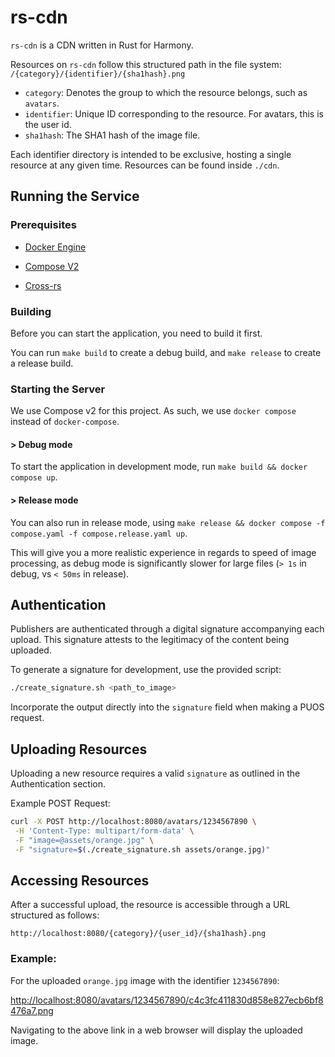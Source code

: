 # rs-cdn

`rs-cdn` is a CDN written in Rust for Harmony.

Resources on `rs-cdn` follow this structured path in the file system:
`/{category}/{identifier}/{sha1hash}.png`

-   `category`: Denotes the group to which the resource belongs, such as `avatars`.
-   `identifier`: Unique ID corresponding to the resource. For avatars, this is the user id.
-   `sha1hash`: The SHA1 hash of the image file.

Each identifier directory is intended to be exclusive, hosting a single resource at any given time.
Resources can be found inside `./cdn`.

## Running the Service

### Prerequisites

 - [Docker Engine](https://docs.docker.com/engine/install/)

 - [Compose V2](https://docs.docker.com/compose/install/linux/)

 - [Cross-rs](https://github.com/cross-rs/cross#installation)

### Building

Before you can start the application, you need to build it first.

You can run `make build` to create a debug build, and `make release` to create a release build.

### Starting the Server

We use Compose v2 for this project. As such, we use `docker compose` instead of `docker-compose`.

#### > Debug mode

To start the application in development mode, run `make build && docker compose up`.

#### > Release mode

You can also run in release mode, using `make release && docker compose -f compose.yaml -f compose.release.yaml up`.

This will give you a more realistic experience in regards to speed of image processing, as debug mode
is significantly slower for large files (`> 1s` in debug, vs `< 50ms` in release).

## Authentication

Publishers are authenticated through a digital signature accompanying each upload. This signature
attests to the legitimacy of the content being uploaded.

To generate a signature for development, use the provided script:

```bash
./create_signature.sh <path_to_image>
```

Incorporate the output directly into the `signature` field when making a PUOS request.

## Uploading Resources

Uploading a new resource requires a valid `signature` as outlined in the Authentication section.

Example POST Request:

```bash
curl -X POST http://localhost:8080/avatars/1234567890 \
 -H 'Content-Type: multipart/form-data' \
 -F "image=@assets/orange.jpg" \
 -F "signature=$(./create_signature.sh assets/orange.jpg)"
```

## Accessing Resources

After a successful upload, the resource is accessible through a URL structured as follows:

```
http://localhost:8080/{category}/{user_id}/{sha1hash}.png
```

### Example:

For the uploaded `orange.jpg` image with the identifier `1234567890`:

[http://localhost:8080/avatars/1234567890/c4c3fc411830d858e827ecb6bf8476a7.png](http://localhost:8080/avatars/1234567890/c4c3fc411830d858e827ecb6bf8476a7.png)

Navigating to the above link in a web browser will display the uploaded image.
